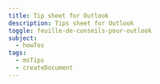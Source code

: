 ```yaml
---
title: Tip sheet for Outlook
description: Tips sheet for Outlook
toggle: feuille-de-conseils-pour-outlook
subject:
  - howTos
tags:
  - msTips
  - createDocument
---
```

